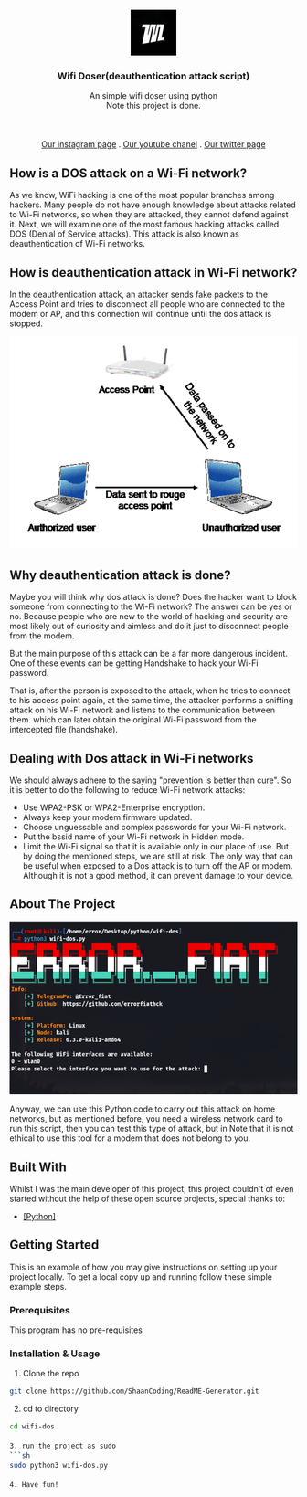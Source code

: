 <br/>
<p align="center">
  <a href="https://github.com/ShaanCoding/ReadME-Generator">
    <img src="./Image/logo.jpg" alt="Logo" width="80" height="80">
  </a>

  <h3 align="center">Wifi Doser(deauthentication attack script)</h3>

  <p align="center">
    An simple wifi doser using python
    <br/>
    Note this project is done.
    <br/>
    <br/>
    <!-- <a href="https://readme.shaankhan.dev"><strong>View Demo »</strong></a> -->
    <br/>
    <br/>
    <a href="https://intsagram.com/error._.fiat">Our instagram page</a>
    .
    <a href="https://youtube.com/error_fiat">Our youtube chanel</a>
    .
    <a href="https://twitter.com/ErrorFiat">Our twitter page</a>
  </p>
</p>

## How is a DOS attack on a Wi-Fi network?

As we know, WiFi hacking is one of the most popular branches among hackers. Many people do not have enough knowledge about attacks related to Wi-Fi networks, so when they are attacked, they cannot defend against it. Next, we will examine one of the most famous hacking attacks called DOS (Denial of Service attacks). This attack is also known as deauthentication of Wi-Fi networks.

## How is deauthentication attack in Wi-Fi network?

In the deauthentication attack, an attacker sends fake packets to the Access Point and tries to disconnect all people who are connected to the modem or AP, and this connection will continue until the dos attack is stopped.

![Screen Shot](./Image/fig1.gif)

## Why deauthentication attack is done?

Maybe you will think why dos attack is done? Does the hacker want to block someone from connecting to the Wi-Fi network? The answer can be yes or no. Because people who are new to the world of hacking and security are most likely out of curiosity and aimless and do it just to disconnect people from the modem.

But the main purpose of this attack can be a far more dangerous incident. One of these events can be getting Handshake to hack your Wi-Fi password.

That is, after the person is exposed to the attack, when he tries to connect to his access point again, at the same time, the attacker performs a sniffing attack on his Wi-Fi network and listens to the communication between them. which can later obtain the original Wi-Fi password from the intercepted file (handshake).

## Dealing with Dos attack in Wi-Fi networks

We should always adhere to the saying "prevention is better than cure". So it is better to do the following to reduce Wi-Fi network attacks:

- Use WPA2-PSK or WPA2-Enterprise encryption.
- Always keep your modem firmware updated.
- Choose unguessable and complex passwords for your Wi-Fi network.
- Put the bssid name of your Wi-Fi network in Hidden mode.
- Limit the Wi-Fi signal so that it is available only in our place of use.
But by doing the mentioned steps, we are still at risk. The only way that can be useful when exposed to a Dos attack is to turn off the AP or modem. Although it is not a good method, it can prevent damage to your device.

## About The Project

![Screen Shot](./Image/show.png)

Anyway, we can use this Python code to carry out this attack on home networks, but as mentioned before, you need a wireless network card to run this script, then you can test this type of attack, but in Note that it is not ethical to use this tool for a modem that does not belong to you.

## Built With

Whilst I was the main developer of this project, this project couldn't of even started without the help of these open source projects, special thanks to:

- [[Python]](https://www.python.org/)

## Getting Started

This is an example of how you may give instructions on setting up your project locally.
To get a local copy up and running follow these simple example steps.

### Prerequisites

This program has no pre-requisites

### Installation & Usage

1. Clone the repo

```sh
git clone https://github.com/ShaanCoding/ReadME-Generator.git
```

2. cd to directory
```sh
cd wifi-dos

3. run the project as sudo
```sh
sudo python3 wifi-dos.py

4. Have fun!
